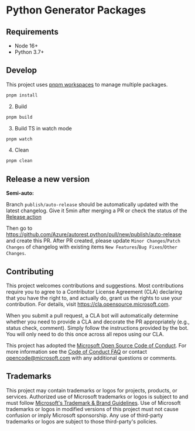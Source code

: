 # Python Generator Packages

## Requirements

- Node 16+
- Python 3.7+

## Develop

This project uses [pnpm workspaces](https://pnpm.io/workspaces) to manage multiple packages.

```bash
pnpm install
```

2. Build

```bash
pnpm build
```

3. Build TS in watch mode

```bash
pnpm watch
```

4. Clean

```bash
pnpm clean
```

## Release a new version

**Semi-auto:**

Branch `publish/auto-release` should be automatically updated with the latest changelog. Give it 5min after merging a PR or check the status of the [Release action](https://github.com/Azure/cadl-ranch/actions/workflows/prepare-auto-release-branch.yml)

Then go to https://github.com/Azure/autorest.python/pull/new/publish/auto-release and create this PR. After PR created, please update `Minor Changes`/`Patch Changes` of changelog with existing items `New Features`/`Bug Fixes`/`Other Changes`.

## Contributing

This project welcomes contributions and suggestions. Most contributions require you to agree to a
Contributor License Agreement (CLA) declaring that you have the right to, and actually do, grant us
the rights to use your contribution. For details, visit https://cla.opensource.microsoft.com.

When you submit a pull request, a CLA bot will automatically determine whether you need to provide
a CLA and decorate the PR appropriately (e.g., status check, comment). Simply follow the instructions
provided by the bot. You will only need to do this once across all repos using our CLA.

This project has adopted the [Microsoft Open Source Code of Conduct](https://opensource.microsoft.com/codeofconduct/).
For more information see the [Code of Conduct FAQ](https://opensource.microsoft.com/codeofconduct/faq/) or
contact [opencode@microsoft.com](mailto:opencode@microsoft.com) with any additional questions or comments.

## Trademarks

This project may contain trademarks or logos for projects, products, or services. Authorized use of Microsoft
trademarks or logos is subject to and must follow
[Microsoft's Trademark & Brand Guidelines](https://www.microsoft.com/en-us/legal/intellectualproperty/trademarks/usage/general).
Use of Microsoft trademarks or logos in modified versions of this project must not cause confusion or imply Microsoft sponsorship.
Any use of third-party trademarks or logos are subject to those third-party's policies.
